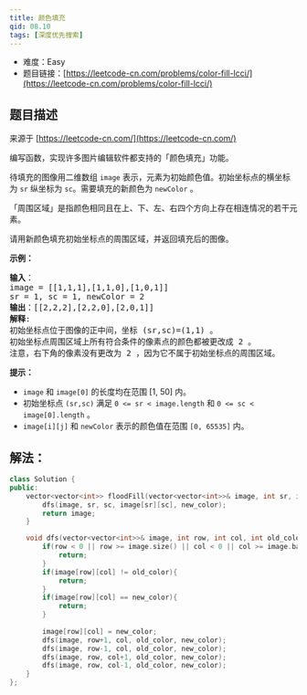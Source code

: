 ```yaml
---
title: 颜色填充
qid: 08.10
tags: [深度优先搜索]
---
```



- 难度：Easy
- 题目链接：[https://leetcode-cn.com/problems/color-fill-lcci/](https://leetcode-cn.com/problems/color-fill-lcci/)


## 题目描述

来源于 [https://leetcode-cn.com/](https://leetcode-cn.com/)

<p>编写函数，实现许多图片编辑软件都支持的「颜色填充」功能。</p>

<p>待填充的图像用二维数组 <code>image</code> 表示，元素为初始颜色值。初始坐标点的横坐标为 <code>sr</code> 纵坐标为 <code>sc</code>。需要填充的新颜色为 <code>newColor</code> 。</p>

<p>「周围区域」是指颜色相同且在上、下、左、右四个方向上存在相连情况的若干元素。</p>

<p>请用新颜色填充初始坐标点的周围区域，并返回填充后的图像。</p>



<p><strong>示例：</strong></p>

<pre><strong>输入</strong>：
image = [[1,1,1],[1,1,0],[1,0,1]] 
sr = 1, sc = 1, newColor = 2
<strong>输出</strong>：[[2,2,2],[2,2,0],[2,0,1]]
<strong>解释</strong>: 
初始坐标点位于图像的正中间，坐标 (sr,sc)=(1,1) 。
初始坐标点周围区域上所有符合条件的像素点的颜色都被更改成 2 。
注意，右下角的像素没有更改为 2 ，因为它不属于初始坐标点的周围区域。
</pre>



<p><strong>提示：</strong></p>

<ul>
	<li><code>image</code> 和&nbsp;<code>image[0]</code>&nbsp;的长度均在范围&nbsp;[1, 50] 内。</li>
	<li>初始坐标点 <code>(sr,sc)</code> 满足&nbsp;<code>0 &lt;= sr &lt; image.length</code> 和&nbsp;<code>0 &lt;= sc &lt; image[0].length</code> 。</li>
	<li><code>image[i][j]</code> 和&nbsp;<code>newColor</code>&nbsp;表示的颜色值在范围&nbsp;<code>[0, 65535]</code> 内。</li>
</ul>


## 解法：

```c++
class Solution {
public:
    vector<vector<int>> floodFill(vector<vector<int>>& image, int sr, int sc, int new_color) {
        dfs(image, sr, sc, image[sr][sc], new_color);
        return image;
    }

    void dfs(vector<vector<int>>& image, int row, int col, int old_color, int new_color){
        if(row < 0 || row >= image.size() || col < 0 || col >= image.back().size()){
            return;
        }
        if(image[row][col] != old_color){
            return;
        }
        if(image[row][col] == new_color){
            return;
        }
        
        image[row][col] = new_color;
        dfs(image, row+1, col, old_color, new_color);
        dfs(image, row-1, col, old_color, new_color);
        dfs(image, row, col+1, old_color, new_color);
        dfs(image, row, col-1, old_color, new_color);
    }
};
```